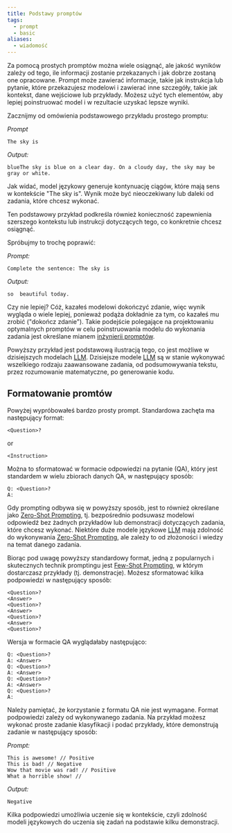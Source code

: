 ```yaml
---
title: Podstawy promptów
tags:
  - prompt
  - basic
aliases:
  - wiadomość
---
```

Za pomocą prostych promptów można wiele osiągnąć, ale jakość wyników zależy od tego, ile informacji zostanie przekazanych i jak dobrze zostaną one opracowane. Prompt może zawierać informacje, takie jak instrukcja lub pytanie, które przekazujesz modelowi i zawierać inne szczegóły, takie jak kontekst, dane wejściowe lub przykłady. Możesz użyć tych elementów, aby lepiej poinstruować model i w rezultacie uzyskać lepsze wyniki.

Zacznijmy od omówienia podstawowego przykładu prostego promptu:

_Prompt_

```
The sky is
```

_Output:_

```
blueThe sky is blue on a clear day. On a cloudy day, the sky may be gray or white.
```

Jak widać, model językowy generuje kontynuację ciągów, które mają sens w kontekście "The sky is". Wynik może być nieoczekiwany lub daleki od zadania, które chcesz wykonać.

Ten podstawowy przykład podkreśla również konieczność zapewnienia szerszego kontekstu lub instrukcji dotyczących tego, co konkretnie chcesz osiągnąć.

Spróbujmy to trochę poprawić:

_Prompt:_

```
Complete the sentence: The sky is
```

_Output:_

```
so  beautiful today.
```

Czy nie lepiej? Cóż, kazałeś modelowi dokończyć zdanie, więc wynik wygląda o wiele lepiej, ponieważ podąża dokładnie za tym, co kazałeś mu zrobić ("dokończ zdanie"). Takie podejście polegające na projektowaniu optymalnych promptów w celu poinstruowania modelu do wykonania zadania jest określane mianem [inżynierii promptów](Prompt%20Engineering%20Guide).

Powyższy przykład jest podstawową ilustracją tego, co jest możliwe w dzisiejszych modelach [LLM](LLM). Dzisiejsze modele [LLM](LLM) są w stanie wykonywać wszelkiego rodzaju zaawansowane zadania, od podsumowywania tekstu, przez rozumowanie matematyczne, po generowanie kodu.

## Formatowanie promtów

Powyżej wypróbowałeś bardzo prosty prompt. Standardowa zachęta ma następujący format:

```
<Question>?
```

or

```
<Instruction>
```

Można to sformatować w formacie odpowiedzi na pytanie (QA), który jest standardem w wielu zbiorach danych QA, w następujący sposób:

```
Q: <Question>?
A:
```

Gdy prompting odbywa się w powyższy sposób, jest to również określane jako [Zero-Shot Prompting](Zero-Shot%20Prompting), tj. bezpośrednio podsuwasz modelowi odpowiedź bez żadnych przykładów lub demonstracji dotyczących zadania, które chcesz wykonać. Niektóre duże modele językowe [LLM](LLM) mają zdolność do wykonywania [Zero-Shot Prompting](Zero-Shot%20Prompting), ale zależy to od złożoności i wiedzy na temat danego zadania.

Biorąc pod uwagę powyższy standardowy format, jedną z popularnych i skutecznych technik promptingu jest [Few-Shot Prompting](Few-Shot%20Prompting), w którym dostarczasz przykłady (tj. demonstracje). Możesz sformatować kilka podpowiedzi w następujący sposób:

```
<Question>?
<Answer>
<Question>?
<Answer>
<Question>?
<Answer>
<Question>?
```

Wersja w formacie QA wyglądałaby następująco:

```
Q: <Question>?
A: <Answer>
Q: <Question>?
A: <Answer>
Q: <Question>?
A: <Answer>
Q: <Question>?
A:
```

Należy pamiętać, że korzystanie z formatu QA nie jest wymagane. Format podpowiedzi zależy od wykonywanego zadania. Na przykład możesz wykonać proste zadanie klasyfikacji i podać przykłady, które demonstrują zadanie w następujący sposób:

_Prompt:_

```
This is awesome! // Positive
This is bad! // Negative
Wow that movie was rad! // Positive
What a horrible show! //
```

_Output:_

```
Negative
```

Kilka podpowiedzi umożliwia uczenie się w kontekście, czyli zdolność modeli językowych do uczenia się zadań na podstawie kilku demonstracji.

